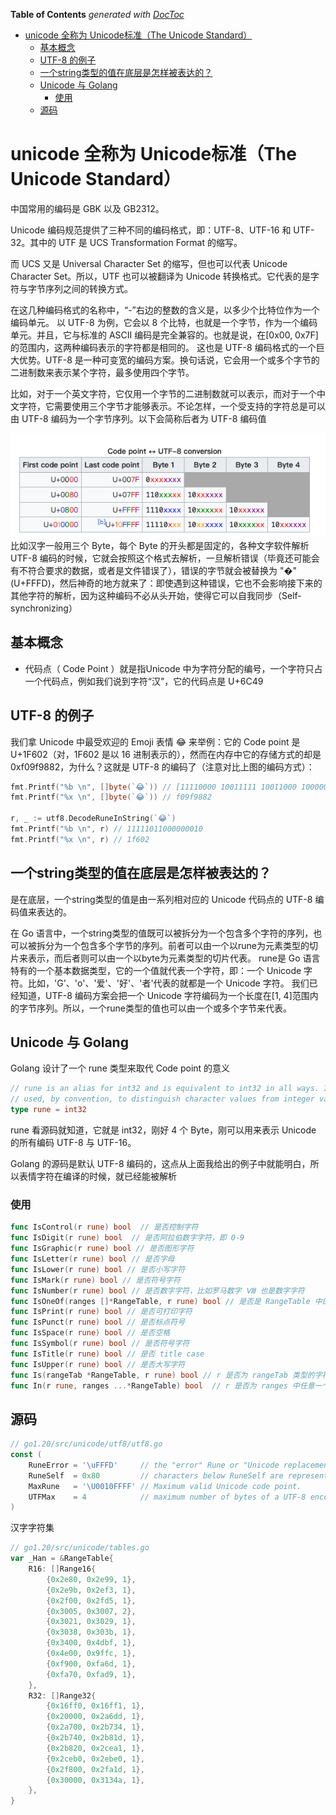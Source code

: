 <!-- START doctoc generated TOC please keep comment here to allow auto update -->
<!-- DON'T EDIT THIS SECTION, INSTEAD RE-RUN doctoc TO UPDATE -->
**Table of Contents**  *generated with [DocToc](https://github.com/thlorenz/doctoc)*

- [unicode 全称为 Unicode标准（The Unicode Standard）](#unicode-%E5%85%A8%E7%A7%B0%E4%B8%BA-unicode%E6%A0%87%E5%87%86the-unicode-standard)
  - [基本概念](#%E5%9F%BA%E6%9C%AC%E6%A6%82%E5%BF%B5)
  - [UTF-8 的例子](#utf-8-%E7%9A%84%E4%BE%8B%E5%AD%90)
  - [一个string类型的值在底层是怎样被表达的？](#%E4%B8%80%E4%B8%AAstring%E7%B1%BB%E5%9E%8B%E7%9A%84%E5%80%BC%E5%9C%A8%E5%BA%95%E5%B1%82%E6%98%AF%E6%80%8E%E6%A0%B7%E8%A2%AB%E8%A1%A8%E8%BE%BE%E7%9A%84)
  - [Unicode 与 Golang](#unicode-%E4%B8%8E-golang)
    - [使用](#%E4%BD%BF%E7%94%A8)
  - [源码](#%E6%BA%90%E7%A0%81)

<!-- END doctoc generated TOC please keep comment here to allow auto update -->

# unicode 全称为 Unicode标准（The Unicode Standard）

中国常用的编码是 GBK 以及 GB2312。

Unicode 编码规范提供了三种不同的编码格式，即：UTF-8、UTF-16 和 UTF-32。其中的 UTF 是 UCS Transformation Format 的缩写。

而 UCS 又是 Universal Character Set 的缩写，但也可以代表 Unicode Character Set。所以，UTF 也可以被翻译为 Unicode 转换格式。它代表的是字符与字节序列之间的转换方式。

在这几种编码格式的名称中，“-”右边的整数的含义是，以多少个比特位作为一个编码单元。
以 UTF-8 为例，它会以 8 个比特，也就是一个字节，作为一个编码单元。并且，它与标准的 ASCII 编码是完全兼容的。也就是说，在[0x00, 0x7F]的范围内，这两种编码表示的字符都是相同的。
这也是 UTF-8 编码格式的一个巨大优势。UTF-8 是一种可变宽的编码方案。换句话说，它会用一个或多个字节的二进制数来表示某个字符，最多使用四个字节。

比如，对于一个英文字符，它仅用一个字节的二进制数就可以表示，而对于一个中文字符，它需要使用三个字节才能够表示。不论怎样，一个受支持的字符总是可以由 UTF-8 编码为一个字节序列。以下会简称后者为 UTF-8 编码值



![](.unicode_images/unicode.png)
比如汉字一般用三个 Byte，每个 Byte 的开头都是固定的，各种文字软件解析 UTF-8 编码的时候，它就会按照这个格式去解析，一旦解析错误（毕竟还可能会有不符合要求的数据，或者是文件错误了），错误的字节就会被替换为 "�" (U+FFFD)，然后神奇的地方就来了：即使遇到这种错误，它也不会影响接下来的其他字符的解析，因为这种编码不必从头开始，使得它可以自我同步（Self-synchronizing）


## 基本概念

- 代码点（ Code Point ）就是指Unicode 中为字符分配的编号，一个字符只占一个代码点，例如我们说到字符“汉”，它的代码点是 U+6C49

## UTF-8 的例子
我们拿 Unicode 中最受欢迎的 Emoji 表情 😂 来举例：它的 Code point 是 U+1F602（对，1F602 是以 16 进制表示的），然而在内存中它的存储方式的却是0xf09f9882，为什么？这就是 UTF-8 的编码了（注意对比上图的编码方式）：
```go
fmt.Printf("%b \n", []byte(`😂`)) // [11110000 10011111 10011000 10000010]
fmt.Printf("%x \n", []byte(`😂`)) // f09f9882

r, _ := utf8.DecodeRuneInString(`😂`)
fmt.Printf("%b \n", r) // 11111011000000010
fmt.Printf("%x \n", r) // 1f602


```
## 一个string类型的值在底层是怎样被表达的？

是在底层，一个string类型的值是由一系列相对应的 Unicode 代码点的 UTF-8 编码值来表达的。

在 Go 语言中，一个string类型的值既可以被拆分为一个包含多个字符的序列，也可以被拆分为一个包含多个字节的序列。前者可以由一个以rune为元素类型的切片来表示，而后者则可以由一个以byte为元素类型的切片代表。
rune是 Go 语言特有的一个基本数据类型，它的一个值就代表一个字符，即：一个 Unicode 字符。比如，'G'、'o'、'爱'、'好'、'者'代表的就都是一个 Unicode 字符。
我们已经知道，UTF-8 编码方案会把一个 Unicode 字符编码为一个长度在[1, 4]范围内的字节序列。所以，一个rune类型的值也可以由一个或多个字节来代表。

## Unicode 与 Golang
Golang 设计了一个 rune 类型来取代 Code point 的意义

```go
// rune is an alias for int32 and is equivalent to int32 in all ways. It is
// used, by convention, to distinguish character values from integer values.
type rune = int32
```
rune 看源码就知道，它就是 int32，刚好 4 个 Byte，刚可以用来表示 Unicode 的所有编码 UTF-8 与 UTF-16。

Golang 的源码是默认 UTF-8 编码的，这点从上面我给出的例子中就能明白，所以表情字符在编译的时候，就已经能被解析

### 使用

```go
func IsControl(r rune) bool  // 是否控制字符
func IsDigit(r rune) bool  // 是否阿拉伯数字字符，即 0-9
func IsGraphic(r rune) bool // 是否图形字符
func IsLetter(r rune) bool // 是否字母
func IsLower(r rune) bool // 是否小写字符
func IsMark(r rune) bool // 是否符号字符
func IsNumber(r rune) bool // 是否数字字符，比如罗马数字 Ⅷ 也是数字字符
func IsOneOf(ranges []*RangeTable, r rune) bool // 是否是 RangeTable 中的一个
func IsPrint(r rune) bool // 是否可打印字符
func IsPunct(r rune) bool // 是否标点符号
func IsSpace(r rune) bool // 是否空格
func IsSymbol(r rune) bool // 是否符号字符
func IsTitle(r rune) bool // 是否 title case
func IsUpper(r rune) bool // 是否大写字符
func Is(rangeTab *RangeTable, r rune) bool // r 是否为 rangeTab 类型的字符
func In(r rune, ranges ...*RangeTable) bool  // r 是否为 ranges 中任意一个类型的字符
```






## 源码

```go
// go1.20/src/unicode/utf8/utf8.go
const (
	RuneError = '\uFFFD'     // the "error" Rune or "Unicode replacement character"
	RuneSelf  = 0x80         // characters below RuneSelf are represented as themselves in a single byte.
	MaxRune   = '\U0010FFFF' // Maximum valid Unicode code point.
	UTFMax    = 4            // maximum number of bytes of a UTF-8 encoded Unicode character.
)

```


汉字字符集
```go
// go1.20/src/unicode/tables.go
var _Han = &RangeTable{
	R16: []Range16{
		{0x2e80, 0x2e99, 1},
		{0x2e9b, 0x2ef3, 1},
		{0x2f00, 0x2fd5, 1},
		{0x3005, 0x3007, 2},
		{0x3021, 0x3029, 1},
		{0x3038, 0x303b, 1},
		{0x3400, 0x4dbf, 1},
		{0x4e00, 0x9ffc, 1},
		{0xf900, 0xfa6d, 1},
		{0xfa70, 0xfad9, 1},
	},
	R32: []Range32{
		{0x16ff0, 0x16ff1, 1},
		{0x20000, 0x2a6dd, 1},
		{0x2a700, 0x2b734, 1},
		{0x2b740, 0x2b81d, 1},
		{0x2b820, 0x2cea1, 1},
		{0x2ceb0, 0x2ebe0, 1},
		{0x2f800, 0x2fa1d, 1},
		{0x30000, 0x3134a, 1},
	},
}
```


